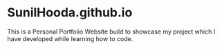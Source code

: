 # SunilHooda.github.io
This is a Personal Portfolio Website build to showcase my project which I have developed while learning how to code.

